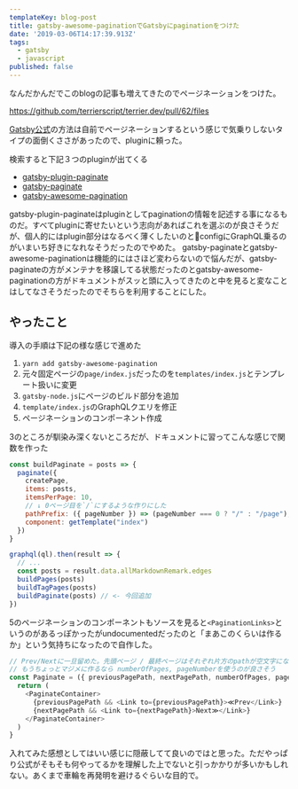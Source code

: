 ```yaml
---
templateKey: blog-post
title: gatsby-awesome-paginationでGatsbyにpaginationをつけた
date: '2019-03-06T14:17:39.913Z'
tags:
  - gatsby
  - javascript
published: false
---
```


なんだかんだでこのblogの記事も増えてきたのでページネーションをつけた。

https://github.com/terrierscript/terrier.dev/pull/62/files

[Gatsby公式](https://www.gatsbyjs.org/docs/adding-pagination/#adding-pagination)の方法は自前でページネーションするという感じで気乗りしないタイプの面倒くささがあったので、pluginに頼った。

検索すると下記３つのpluginが出てくる

* [gatsby-plugin-paginate](https://www.gatsbyjs.org/packages/gatsby-plugin-paginate/)
* [gatsby-paginate](https://www.gatsbyjs.org/packages/gatsby-paginate/)
* [gatsby-awesome-pagination](https://www.gatsbyjs.org/packages/gatsby-awesome-pagination/)

gatsby-plugin-paginateはpluginとしてpaginationの情報を記述する事になるものだ。すべてpluginに寄せたいという志向があればこれを選ぶのが良さそうだが、個人的にはplugin部分はなるべく薄くしたいのとconfigにGraphQL乗るのがいまいち好きになれなそうだったのでやめた。
gatsby-paginateとgatsby-awesome-paginationは機能的にはさほど変わらないので悩んだが、gatsby-paginateの方がメンテナを移譲してる状態だったのとgatsby-awesome-paginationの方がドキュメントがスッと頭に入ってきたのと中を見ると変なことはしてなさそうだったのでそちらを利用することにした。

## やったこと

導入の手順は下記の様な感じで進めた

1. `yarn add gatsby-awesome-pagination`
2. 元々固定ページの`page/index.js`だったのを`templates/index.js`とテンプレート扱いに変更
3. `gatsby-node.js`にページのビルド部分を追加
4. `template/index.js`のGraphQLクエリを修正
5. ページネーションのコンポーネント作成

3のところが馴染み深くないところだが、ドキュメントに習ってこんな感じで関数を作った

```js
const buildPaginate = posts => {
  paginate({
    createPage,
    items: posts,
    itemsPerPage: 10,
    // ↓ 0ページ目を`/`にするような作りにした
    pathPrefix: ({ pageNumber }) => (pageNumber === 0 ? "/" : "/page"),
    component: getTemplate("index")
  })
}

graphql(ql).then(result => {
  // ...
  const posts = result.data.allMarkdownRemark.edges
  buildPages(posts)
  buildTagPages(posts)
  buildPaginate(posts) // <- 今回追加
})
```

5のページネーションのコンポーネントもソースを見ると`<PaginationLinks>`というのがあるっぽかったがundocumentedだったのと「まあこのくらいは作るか」という気持ちになったので自作した。

```js
// Prev/Nextに一旦留めた。先頭ページ / 最終ページはそれぞれ片方のpathが空文字になっているのでそれを利用して判定した。
// もうちょっとマジメに作るなら numberOfPages, pageNumberを使うのが良さそう
const Paginate = ({ previousPagePath, nextPagePath, numberOfPages, pageNumber }) => {
  return (
    <PaginateContainer>
      {previousPagePath && <Link to={previousPagePath}>≪Prev</Link>}
      {nextPagePath && <Link to={nextPagePath}>Next≫</Link>}
    </PaginateContainer>
  )
}
```

入れてみた感想としてはいい感じに隠蔽してて良いのではと思った。ただやっぱり公式がそもそも何やってるかを理解した上でないと引っかかりが多いかもしれない。あくまで車輪を再発明を避けるぐらいな目的で。